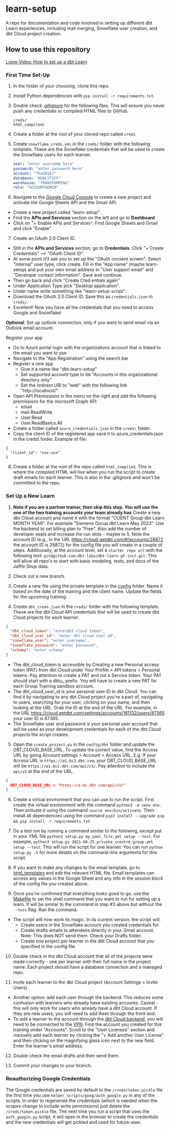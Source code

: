 # learn-setup

A repo for documentation and code involved in setting up different dbt Learn experiences, including mail merging, Snowflake user creation, and dbt Cloud project creation.

## How to use this repository

<!-- TODO: make new Loom video that includes the dbt Cloud project creation -->

[Loom Video: How to set up a dbt Learn](https://www.loom.com/share/59561da83d9b4dc59d22aaa0dc95c7e9)

### First Time Set-Up

1. In the folder of your choosing, clone this repo.

2. Install Python dependencies with `pip install -r requirements.txt`.

3. Double check [.gitignore](.gitignore) for the following files. This will ensure you never push any credentials or compiled HTML files to GitHub.

   ```
   creds/
   html_compiled/
   ```


4. Create a folder at the root of your cloned repo called `creds`.

5. Create `snowflake_creds.yml` in the `creds/` folder with the following template. These are the Snowflake credentials that will be used to create the Snowflake users for each learner.

   ```yml
   user: "enter username here"
   password: "enter password here"
   account: "fka50167"
   database: "ANALYTICS"
   warehouse: "TRANSFORMING"
   role: "ACCOUNTADMIN"
   ```

6. Navigate to the [Google Cloud Console](https://console.cloud.google.com/home) to create a new project and activate the Google Sheets API and the Gmail API.

- Create a new project called "learn-setup".
- Find the **APIs and Services** section on the left and go to **Dashboard**.
- Click on "+ Enable APIs and Services". Find Google Sheets and Gmail and click "Enable".

7. Create an OAuth 2.0 Client ID.

- Still in the **APIs and Services** section, go to **Credentials**. Click "+ Create Credentials" --> "OAuth Client ID".
- At some point it'll ask you to set up the "OAuth consent screen". Select "internal" user type, click create. Fill in the "App name" (maybe learn-setup) and put your own email address in "User support email" and "Developer contact information". Save and continue. 
- Then go back and click "Create Cred entials again"
- Under Application Type pick "Desktop application".
- Under name write something like "learn-setup-script".
- Download the OAuth 2.0 Client ID. Save this as `credentials.json` in `creds/`.
- Excellent! Now you have all the credentials that you need to access Google and Snowflake!

**Optional**: Set up outlook connection, only if you want to send email via an Outlook email account.

Register your app

- Go to Azure portal login with the organizations account that is linked to the email you want to use
- Navigate to the "App Registration" using the search bar
- Register a new app
   - Give it a name like "dbt-learn-setup"
   - Set supported account type to be "Accounts in this organizational directory only"
   - Set the redirect URI to "web" with the following link "http://localhost/"
- Open API Premissions in the menu on the right and add the following premissions for the microsoft Graph API
   - email
   - mail.ReadWrite
   - User.Read
   - User.ReadBasics.All
- Create a folder called `azure_credentials.json` in the `creds\` folder. 
- Copy the client ID of the registered app save it to azure_credentials.json in the creds\ folder. Example of file:

```
{
  "client_id": "xxx-xxx"
}
```

8. Create a folder at the root of the repo called `html_compiled`. This is where the compiled HTML will live when you run the script to create draft emails for each learner. This is also in the .gitignore and won't be committed to the repo.
   

### Set Up a New Learn

1. **Note if you are a partner trainer, then skip this step. You will use the one of the two training accounts your team already has**
Create a new dbt Cloud account and name it with the format "CLIENT Group dbt Learn MONTH YEAR". For example "Siemens Group dbt Learn May 2023". Use the backend to set billing plan to "Free". Also add the number of developer seats and increase the run slots - maybe to 5. Note the account ID (e.g., in the URL https://cloud.getdbt.com/#/accounts/28872 the account ID is 28872) for the config file you will create in a couple of steps.  Additionally, at the account level, set a `starter repo url` with the following text: `git@github.com:dbt-labs/dbt-learn-gt-init.git`.  This will allow all repo's to start with basic modeling, tests, and docs of the Jaffle Shop data.

2. Check out a new branch.

3. Create a new file using the private template in the [config](config) folder. Name it based on the date of the training and the client name. Update the fields for the upcoming training.

4. Create `dbt_creds.json` in the `creds/` folder with the following template. These are the dbt Cloud API credentials that will be used to create dbt Cloud projects for each learner. 

  ```json
  {
    "dbt_cloud_token": "enterdbt cloud token",
    "dbt_cloud_user_id": "enter dbt cloud user id",
    "snowflake_user": "enter username",
    "snowflake_password": "enter password",
    "schema": "enter schema"
  }
  ```

  - The dbt_cloud_token is accessible by Creating a new Personal access token (PAT) from dbt Cloud under Your Profile > API tokens > Personal tokens. Pay attention to create a PAT and not a Service token. Your PAT should start with a dbtu_ prefix. You will have to create a new PAT for each Group Training sandbox account.
  - The dbt_cloud_user_id is your personal user ID in dbt Cloud. You can find it by navigating to any dbt Cloud project you're a part of, navigating to users, searching for your user, clicking on your name, and then looking at the URL. Grab the ID at the end of the URL. For example, in the URL https://cloud.getdbt.com/settings/accounts/181132/users/87365 your user ID is 87365.
  - The Snowflake user and password is your personal user account that will be used as your development credentials for each of the dbt Cloud projects the script creates.

5. Open the `create_project.py` in the `config/dbt` folder and update the DBT_CLOUD_BASE_URL. To update the correct value, find the Access URL by going Account settings > Account > Access URL.  E.g. If your Access URL is `https://a1.bc2.dbt.com`, your DBT_CLOUD_BASE_URL will be `https://a1.bc2.dbt.com/api/v3/`. Pay attention to include the `api/v3` at the end of the URL.
```json
{
  DBT_CLOUD_BASE_URL = "https://a.bc.dbt.com/api/v3/" 
}
```

6. Create a virtual environment that you can use to run the script. First create the virtual environment with the command `python3 -m venv env`. Then activate it using the command `source env/bin/activate`. Then install all dependencies using the command `pip3 install --upgrade pip && pip install -r requirements.txt`.

7. Do a test run by running a command similar to the following, except put in your YML file `python3 setup.py my_yaml_file.yml setup --test`. For example, `python3 setup.py 2021-08-25_private_scentre_group.yml setup --test`. This will run the script for one learner. You can run `python setup.py -h` for more details on the command-line arguments for this script.

8. If you want to make any changes to the email template, go to [html_templates](html_templates) and edit the relevant HTML file. Email templates can access any values in the Google Sheet and any info in the session block of the config file you created above.

9. Once you've confirmed that everything looks good to go, use the [Makefile](Makefile) to set the shell command that you want to run for setting up a learn. It will be similar to the command in step #3 above but without the `--test` flag. Run the command.

- The script will now work its magic. In its current version, the script will:
  - Create users in the Snowflake account you created credentials for.
  - Create drafts emails to attendees directly in your Gmail account. Note: This does NOT send them. Check your Drafts folder.
  - Create one project per learner in the dbt Cloud account that you specified in the config file.

10. Double check in the dbt Cloud account that all of the projects were made correctly - one per learner with their full name in the project name. Each project should have a database connection and a managed repo.

11. Invite each learner to the dbt Cloud project (Account Settings > Invite Users).
  - Another option: add each user through the backend. This reduces some confusion with learners who already have existing accounts. Caveat - this will only work for users who already have a dbt Cloud account. If they are new users, you will need to add them through the front end.
  - To add a learner to the account through the [dbt Cloud backend](https://cloud.getdbt.com/backend/), you will need to be connected to the [VPN](https://www.notion.so/dbtlabs/VPN-Setup-Guide-e169db2aa0a24bfeb16396f92cadfb20). Find the account you created for this training under "Accounts". Scroll to the "User Licenses" section and manually add each learner by clicking the "+ Add another User License" and then clicking on the magnifying glass icon next to the new field. Enter the learner's email address. 

12. Double check the email drafts and then send them.

13. Commit your changes to your branch.


### Reauthorizing Google Credentials
The Google credentials are saved by default to the `/creds/token.pickle` file the first time you use `helper_scripts/goog/auth_google.py` in any of the scripts. In order to regenerate the credentials (which is needed when the scopes change to include write permissions) just delete the `/creds/token.pickle` file. The next time you run a script that uses the `auth_google.py` script, it will open in the browser to create the credentials and the new credentials will get pickled and used for future uses.
